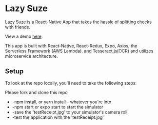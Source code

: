 # Lazy Suze

Lazy Suze is a React-Native App that takes the hassle of splitting checks with friends.

View a demo [here](https://youtu.be/MEIMDIPHyx4). 

This app is built with React-Native, React-Redux, Expo, Axios, the Serverless Framework (AWS Lambda), and Tesseract.js(OCR) and utilizes microservice architecture.

## Setup
To look at the repo locally, you'll need to take the following steps:

Please fork and clone this repo
* -npm install, or yarn install - whatever you're into
* -npm start or expo start to start the simulator
* -save the 'testReceipt.jpg' to your simulator's camera roll
* -test the application with the 'testReceipt.jpg'
